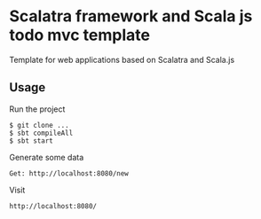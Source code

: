 Scalatra framework and Scala js todo mvc template
=================

Template for web applications based on Scalatra and Scala.js

## Usage

Run the project

```
$ git clone ...
$ sbt compileAll
$ sbt start
```

Generate some data

```
Get: http://localhost:8080/new 
```

Visit 
```
http://localhost:8080/ 
```

